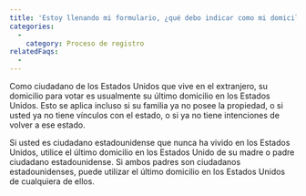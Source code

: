 ```yaml
---
title: 'Estoy llenando mi formulario, ¿qué debo indicar como mi domicilio para votar en los Estados Unidos?'
categories:
  - 
    category: Proceso de registro
relatedFaqs:
  -
---
```

Como ciudadano de los Estados Unidos que vive en el extranjero, su domicilio para votar es usualmente su último domicilio en los Estados Unidos. Esto se aplica incluso si su familia ya no posee la propiedad, o si usted ya no tiene vínculos con el estado, o si ya no tiene intenciones de volver a ese estado.

Si usted es ciudadano estadounidense que nunca ha vivido en los Estados Unidos, utilice el último domicilio en los Estados Unido de su madre o padre ciudadano estadounidense. Si ambos padres son ciudadanos estadounidenses, puede utilizar el último domicilio en los Estados Unidos de cualquiera de ellos.